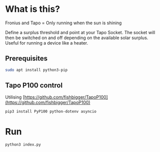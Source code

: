 # What is this?

Fronius and Tapo = Only running when the sun is shining

Define a surplus threshold and point at your Tapo Socket.
The socket will then be switched on and off depending on the available solar surplus.
Useful for running a device like a heater.
 

## Prerequisites

```bash
sudo apt install python3-pip
```

## Tapo P100 control

Utilising [https://github.com/fishbigger/TapoP100](https://github.com/fishbigger/TapoP100)

```bash
pip3 install PyP100 python-dotenv asyncio
```

# Run

```bash
python3 index.py
```